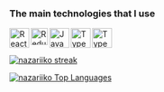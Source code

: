 ### The main technologies that I use

<img align="left" alt="React" height="35px" src="https://upload.wikimedia.org/wikipedia/commons/thumb/a/a7/React-icon.svg/1280px-React-icon.svg.png" />
<img align="left" alt="Redux" height="30px" src="https://raw.githubusercontent.com/reduxjs/redux/master/logo/logo.png" />
<img align="left" alt="JavaScript" height="35px" src="https://upload.wikimedia.org/wikipedia/commons/thumb/9/99/Unofficial_JavaScript_logo_2.svg/480px-Unofficial_JavaScript_logo_2.svg.png" />
<img align="left" alt="TypeScript" height="35px" src="https://iconape.com/wp-content/png_logo_vector/typescript.png" />
<img align="left" alt="TypeScript" height="35px" src="https://sass-lang.com/assets/img/styleguide/seal-color-aef0354c.png" />

</br>
</br>

<p>
    <a href="https://github.com/nazariiko/github-readme-streak-stats">
        <img title="🔥 Get streak stats for your profile at git.io/streak-stats" alt="nazariiko streak" src="https://github-readme-streak-stats.herokuapp.com/?user=nazariiko&theme=black-ice&hide_border=true&stroke=0000&background=060A0CD0"/>
    </a>
</p>


<a href="https://github.com/nazariiko/github-readme-stats"><img alt="nazariiko Top Languages" src="https://github-readme-stats.vercel.app/api/top-langs/?username=nazariiko&langs_count=8&count_private=true&layout=compact&theme=react&hide_border=true&bg_color=0D1117" /></a>
